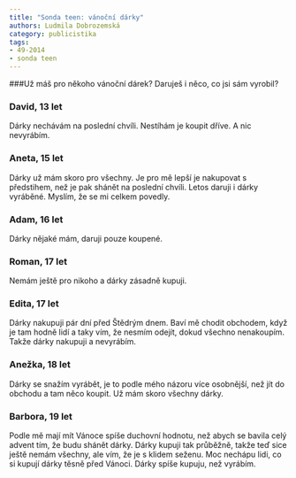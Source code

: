 ```yaml
---
title: "Sonda teen: vánoční dárky"
authors: Ludmila Dobrozemská 
category: publicistika
tags: 
- 49-2014
- sonda teen 
---
```

###Už máš pro někoho vánoční dárek? Daruješ i něco, co jsi sám vyrobil?

### David, 13 let

Dárky nechávám na poslední chvíli. Nestíhám je koupit dříve. A nic nevyrábím.

### Aneta, 15 let

Dárky už mám skoro pro všechny. Je pro mě lepší je nakupovat s předstihem, než je pak shánět na poslední chvíli. Letos daruji i dárky vyráběné. Myslím, že se mi celkem povedly.

### Adam, 16 let

Dárky nějaké mám, daruji pouze koupené.

### Roman, 17 let

Nemám ještě pro nikoho a dárky zásadně kupuji.

### Edita, 17 let

Dárky nakupuji pár dní před Štědrým dnem. Baví mě chodit obchodem, když je tam hodně lidí a taky vím, že nesmím odejít, dokud všechno nenakoupím. Takže dárky nakupuji a nevyrábím.

### Anežka, 18 let

Dárky se snažím vyrábět, je to podle mého názoru více osobnější, než jít do obchodu a tam něco koupit. Už mám skoro všechny dárky.

### Barbora, 19 let

Podle mě mají mít Vánoce spíše duchovní hodnotu, než abych se bavila celý advent tím, že budu shánět dárky. Dárky kupuji tak průběžně, takže teď sice ještě nemám všechny, ale vím, že je s klidem seženu. Moc nechápu lidi, co si kupují dárky těsně před Vánoci. Dárky spíše kupuju, než vyrábím. 



